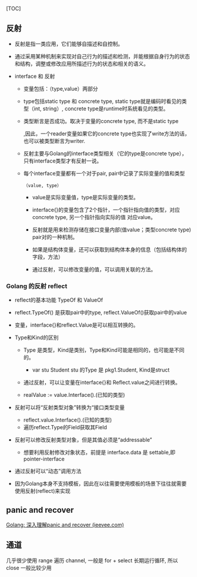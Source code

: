 [TOC]
## 反射

- 反射是指一类应用，它们能够自描述和自控制。

- 通过采用某种机制来实现对自己行为的描述和检测，并能根据自身行为的状态和结构，调整或修改应用所描述行为的状态和相关的语义。

- interface 和 反射

  - 变量包括：（type,value）两部分

  - type包括static type 和 concrete type, static type就是编码时看见的类型（int, string）, concrete type是runtime时系统看见的类型。

  - 类型断言是否成功。取决于变量的concrete type, 而不是static type

    ,因此，一个reader变量如果它的concrete type也实现了write方法的话，也可以被类型断言为writer.

  - 反射主要与Golang的interface类型相关（它的type是concrete type），只有interface类型才有反射一说。

  - 每个interface变量都有一个对于pair, pair中记录了实际变量的值和类型

    ```
    （value, type）
    ```

    - value是实际变量值，type是实际变量的类型。
    - interface{}的变量包含了2个指针，一个指针指向值的类型，对应concrete type, 另一个指针指向实际的值 对应value。

    - 反射就是用来检测存储在接口变量内部(值value；类型concrete type) pair对的一种机制。

    - 如果是结构体变量，还可以获取到结构体本身的信息（包括结构体的字段，方法）
    - 通过反射，可以修改变量的值，可以调用关联的方法。

### Golang 的反射 reflect

- reflect的基本功能 TypeOf 和 ValueOf
- reflect.TypeOf() 是获取pair中的type, reflect.ValueOf()获取pair中的value

- 变量，interface{}和reflect.Value是可以相互转换的。

- Type和Kind的区别

  - Type 是类型，Kind是类别，Type和Kind可能是相同的，也可能是不同的。
    - var stu Student stu 的Type 是 pkg1.Student, Kind是struct
  - 通过反射，可以让变量在interface{}和 Reflect.value之间进行转换。

  - realValue := value.Interface().(已知的类型)

- 反射可以将“反射类型对象”转换为“接口类型变量

  - reflect.value.Interface().(已知的类型)
  - 遍历reflect.Type的Field获取其Field

- 反射可以修改反射类型对象，但是其值必须是“addressable”

  - 想要利用反射修改对象状态，前提是 interface.data 是 settable,即 pointer-interface

- 通过反射可以“动态”调用方法

- 因为Golang本身不支持模板，因此在以往需要使用模板的场景下往往就需要使用反射(reflect)来实现

  

## panic and recover

[Golang: 深入理解panic and recover (ieevee.com)](https://ieevee.com/tech/2017/11/23/go-panic.html)

## 通道

几乎很少使用 range 遍历 channel, 一般是 for + select 长期运行循环, 所以 close 一般比较少用







































